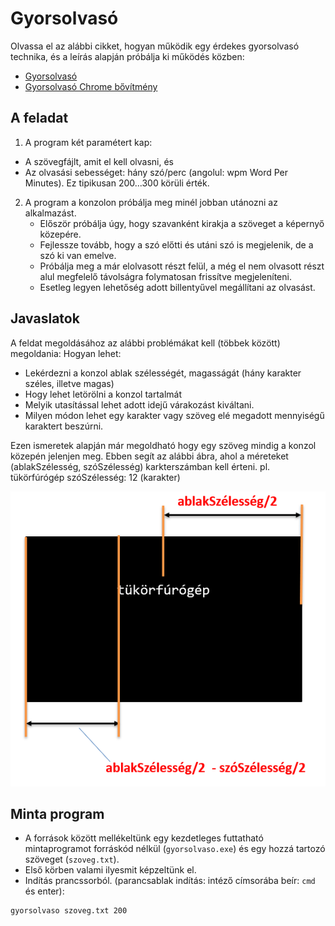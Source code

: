 # Gyorsolvasó

Olvassa el az alábbi cikket, hogyan működik egy érdekes gyorsolvasó technika, és a leírás alapján próbálja ki működés közben:
- [Gyorsolvasó](https://hvg.hu/tudomany/20140322_gyorsolvasas_chrome_spreed)
- [Gyorsolvasó Chrome bővítmény](https://chromewebstore.google.com/detail/swiftread-read-faster-lea/ipikiaejjblmdopojhpejjmbedhlibno)

## A feladat
1. A program két paramétert kap:
- A szövegfájlt, amit el  kell olvasni, és
- Az olvasási sebességet: hány szó/perc (angolul: wpm Word Per Minutes). Ez tipikusan 200...300 körüli érték.

2. A program a konzolon próbálja meg minél jobban utánozni az alkalmazást.
    - Először próbálja úgy, hogy szavanként kirakja a szöveget a képernyő közepére.
    - Fejlessze tovább, hogy a szó előtti és utáni szó is megjelenik, de a szó ki van emelve.
    - Próbálja meg a már elolvasott részt felül, a még el nem olvasott részt alul megfelelő távolságra folymatosan frissítve megjeleníteni.
    - Esetleg legyen lehetőség adott billentyűvel megállítani az olvasást.

## Javaslatok
A feldat megoldásához az alábbi problémákat kell (többek között) megoldania:
Hogyan lehet:
- Lekérdezni a konzol ablak szélességét, magasságát (hány karakter széles, illetve magas)
- Hogy lehet letörölni a konzol tartalmát
- Melyik utasítással lehet adott idejű várakozást kiváltani.
- Milyen módon lehet egy karakter vagy szöveg elé megadott mennyiségű karaktert beszúrni.

Ezen ismeretek alapján már megoldható hogy egy szöveg mindig a konzol közepén jelenjen meg.
Ebben segít az alábbi ábra, ahol a méreteket (ablakSzélesség, szóSzélesség) karkterszámban kell érteni. pl. tükörfúrógép szóSzélesség: 12 (karakter)

![](kep1.png)

## Minta program
- A források között mellékeltünk egy kezdetleges futtatható mintaprogramot forráskód nélkül (`gyorsolvaso.exe`) és egy hozzá tartozó szöveget (`szoveg.txt`). 
- Első körben valami ilyesmit képzeltünk el.
- Indítás prancssorból. (parancsablak indítás: intéző címsorába beír: `cmd` és enter):
```
gyorsolvaso szoveg.txt 200
```

